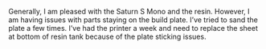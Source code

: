 Generally, I am pleased with the Saturn S Mono and the resin. However, I am having issues with parts staying on the build plate. I’ve tried to sand the plate a few times. I’ve had the printer a week and need to replace the sheet at bottom of resin tank because of the plate sticking issues.
